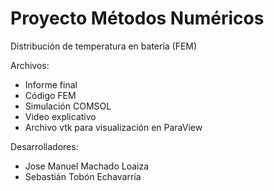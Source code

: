 # Proyecto Métodos Numéricos
Distribución de temperatura en batería (FEM)

Archivos:
- Informe final
- Código FEM
- Simulación COMSOL
- Video explicativo
- Archivo vtk para visualización en ParaView

Desarrolladores:
- Jose Manuel Machado Loaiza
- Sebastián Tobón Echavarría


